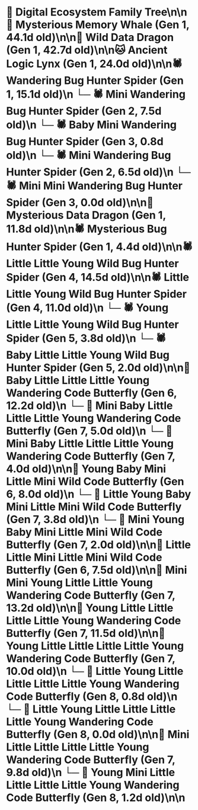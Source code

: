 # 🌳 Digital Ecosystem Family Tree\n\n🐋 Mysterious Memory Whale (Gen 1, 44.1d old)\n\n🐉 Wild Data Dragon (Gen 1, 42.7d old)\n\n🐱 Ancient Logic Lynx (Gen 1, 24.0d old)\n\n🕷️ Wandering Bug Hunter Spider (Gen 1, 15.1d old)\n  └─ 🕷️ Mini Wandering Bug Hunter Spider (Gen 2, 7.5d old)\n    └─ 🕷️ Baby Mini Wandering Bug Hunter Spider (Gen 3, 0.8d old)\n  └─ 🕷️ Mini Wandering Bug Hunter Spider (Gen 2, 6.5d old)\n    └─ 🕷️ Mini Mini Wandering Bug Hunter Spider (Gen 3, 0.0d old)\n\n🐉 Mysterious Data Dragon (Gen 1, 11.8d old)\n\n🕷️ Mysterious Bug Hunter Spider (Gen 1, 4.4d old)\n\n🕷️ Little Little Young Wild Bug Hunter Spider (Gen 4, 14.5d old)\n\n🕷️ Little Little Young Wild Bug Hunter Spider (Gen 4, 11.0d old)\n  └─ 🕷️ Young Little Little Young Wild Bug Hunter Spider (Gen 5, 3.8d old)\n  └─ 🕷️ Baby Little Little Young Wild Bug Hunter Spider (Gen 5, 2.0d old)\n\n🦋 Baby Little Little Little Young Wandering Code Butterfly (Gen 6, 12.2d old)\n  └─ 🦋 Mini Baby Little Little Little Young Wandering Code Butterfly (Gen 7, 5.0d old)\n  └─ 🦋 Mini Baby Little Little Little Young Wandering Code Butterfly (Gen 7, 4.0d old)\n\n🦋 Young Baby Mini Little Mini Wild Code Butterfly (Gen 6, 8.0d old)\n  └─ 🦋 Little Young Baby Mini Little Mini Wild Code Butterfly (Gen 7, 3.8d old)\n  └─ 🦋 Mini Young Baby Mini Little Mini Wild Code Butterfly (Gen 7, 2.0d old)\n\n🦋 Little Little Mini Little Mini Wild Code Butterfly (Gen 6, 7.5d old)\n\n🦋 Mini Mini Young Little Little Young Wandering Code Butterfly (Gen 7, 13.2d old)\n\n🦋 Young Little Little Little Little Young Wandering Code Butterfly (Gen 7, 11.5d old)\n\n🦋 Young Little Little Little Little Young Wandering Code Butterfly (Gen 7, 10.0d old)\n  └─ 🦋 Little Young Little Little Little Little Young Wandering Code Butterfly (Gen 8, 0.8d old)\n  └─ 🦋 Little Young Little Little Little Little Young Wandering Code Butterfly (Gen 8, 0.0d old)\n\n🦋 Mini Little Little Little Little Young Wandering Code Butterfly (Gen 7, 9.8d old)\n  └─ 🦋 Young Mini Little Little Little Little Young Wandering Code Butterfly (Gen 8, 1.2d old)\n\n